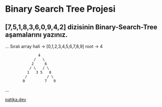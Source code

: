 # Binary Search Tree Projesi

## [7,5,1,8,3,6,0,9,4,2] dizisinin Binary-Search-Tree aşamalarını yazınız.

...
Sıralı array hali -> [0,1,2,3,4,5,6,7,8,9]
root -> 4

                   4
                 /   \
                2     6
               / \   / \
              1   3 5   8
             /         / \
            0         7   9
...

[patika.dev](https://app.patika.dev/)